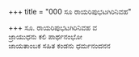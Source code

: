 +++
title = "000 ಸೂ ರಾಯರಿಪುಭಟಗಿರಿನಿವಹ"

+++
ಸೂ. ರಾಯರಿಪುಭಟಗಿರಿನಿವಹ ವ  
ಜ್ರಾಯುಧನು ಕಲಿ ಪಾರ್ಥನಂಭೋ  
ಜಾಯತಾಂಬಕ ಸಹಿತ ಕಂಡನು ಧರ್ಮನಂದನನ